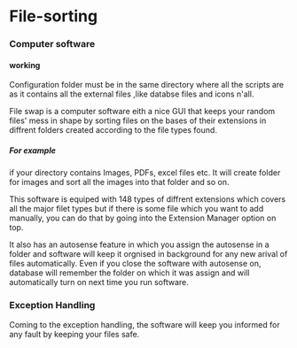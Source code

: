 # File-sorting
### Computer software 

#### working
Configuration folder must be in the same directory where all the scripts are as it contains all the external files ,like databse files and icons n'all.


File swap is a computer software eith a nice GUI that keeps your random files' mess in shape by sorting files on the bases of their extensions in diffrent folders created according to the file types found.
##### For example 
if your directory contains Images, PDFs, excel files etc. It will create folder for images and sort all the images into that folder and so on.

This software is equiped with 148 types of diffrent extensions which covers all the major filet types but if there is some file which you want to add manually, you can do that by going into the Extension Manager option on top.

It also has an autosense feature in which you assign the autosense in a folder and software will keep it orgnised in background for any new arival of files automatically.
Even if you close the software with autosense on, database will remember the folder on which it was assign and will automatically turn on next time you run software.

### Exception Handling
Coming to the exception handling, the software will keep you informed for any fault by keeping your files safe.



